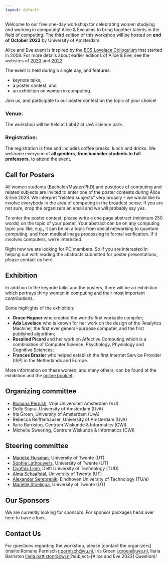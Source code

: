 ```yaml
---
layout: default
---
```


<!-- ![Header Image, Alice and Eve 2023 at TU Delft](assets/header.png) -->


Welcome to our free one-day workshop for celebrating women studying and working in computing!
Alice & Eve aims to bring together talents in the field of computing. The third edition of this workshop will be hosted
on **end of October 2023** by University of Amsterdam.

Alice and Eve event is inspired by the [BCS Lovelace Colloquium](https://bcswomenlovelace.bcs.org/) that started in 2008. For more details about earlier editions of Alice & Eve, see the websites of [2020](https://fmt.ewi.utwente.nl/events/aliceandeve2020/)
and [2022]().

The event is held during a single day, and features:

- keynote talks,
- a poster contest, and
- an exhibition on women in computing.

Join us, and participate to our poster contest on the topic of your choice!

### Venue:

The workshop will be held at Lab42 at UvA science park.

### Registration:

The registration is free and includes coffee breaks, lunch and drinks. We welcome everyone of **all genders**, **from bachelor students to full professors**, to attend the event.


## Call for Posters

All women students (Bachelor/Master/PhD) and postdocs of computing and related subjects are invited to enter one of the
poster contests during Alice & Eve 2023. We interpret “related subjects” very broadly – we would like to involve
everybody in the area of computing in the broadest sense. If you are not sure, drop the organizers an email and we will
probably say yes.

To enter the poster contest, please write a one page abstract (minimum 250 words) on the topic of your poster. Your
abstract can be on any computing topic you like, e.g., it can be on a topic from social networking to quantum computing;
and from medical image processing to formal verification. If it involves computers, we’re interested.

Right now we are looking for PC members. So if you are interested in helping out with reading the abstracts submitted for poster presentations, please contact us here.

## Exhibition

In addition to the keynote talks and the posters, there will be an exhibition which portrays thirty women in computing
and their most important contributions.

Some highlights of the exhibition:

- **Grace Hopper** who created the world’s first workable compiler;
- **Ada Lovelace** who is known for her work on the design of the ‘Analytics Machine’, the first ever general-purpose
  computer, and the first published algorithm;
- **Rosalind Picard** and her work on Affective Computing which is a combination of Computer Science, Psychology,
  Physiology and Cognitive Sciences;
- **Frances Brazier** who helped establish the first Internet Service Provider (ISP) in the Netherlands and Europe.

More information on these women, and many others, can be found at the exhibition and
the [online booklet](https://fmt.ewi.utwente.nl/events/aliceandeve2020/booklet-13-01-2020.pdf).


## Organizing committee

- [Romana Pernish](https://romana.pernisch.ch), Vrije Universiteit Amsterdam (VU)
- Dolly Sapra, University of Amsterdam (UvA)
- Iris Groen, University of Amsterdam (UvA)
- Rebecca Reiffenhäuser, University of Amsterdam (UvA)
- Ilaria Barriston, Centrum Wiskunde \& Informatics (CWI)
- Michelle Sweering, Centrum Wiskunde \& Informatics (CWI)




## Steering committee

- [Marieke Huisman](https://people.utwente.nl/m.huisman), University of Twente (UT)
- [Sophie Lathouwers](https://wwwhome.ewi.utwente.nl/~lathouwerssam/), University of Twente (UT)
- [Cynthia Liem](https://www.cynthialiem.com/), Delft University of Technology (TUD)
- [Alma Schaafstal](https://people.utwente.nl/a.m.schaafstal), University of Twente (UT)
- [Alexander Serebrenik](https://www.win.tue.nl/~aserebre/), Eindhoven University of Technology (TU/e)
- [Mariëlle Stoelinga](https://wwwhome.ewi.utwente.nl/~marielle/), University of Twente (UT)

## Our Sponsors

We are currently looking for sponsors. For sponsor packages head over here to have a look.

## Contact Us

For questions regarding the workshop, please [contact the organizers](mailto:Romana Pernisch <r.pernisch@vu.nl>, Iris Groen <i.groen@uva.nl>, Ilaria Barriston <ilaria.battiston@cwi.nl>?subject=[Alice and Eve 2023] Question)!

